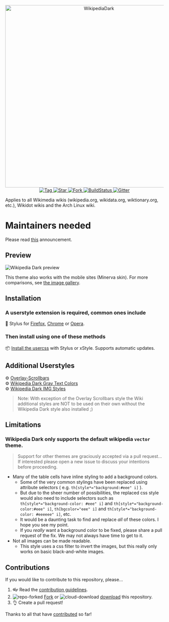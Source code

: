 <p align="center">
  <img alt="WikipediaDark" src="https://cdn.jsdelivr.net/gh/StylishThemes/logos@master/wikipedia.dark/wikipediadark.svg" width="580">
  <br>
  <a href="https://github.com/StylishThemes/Wikipedia-Dark/tags">
    <img src="https://img.shields.io/github/v/tag/StylishThemes/Wikipedia-Dark" alt="Tag">
  </a>
  <a href="https://github.com/StylishThemes/Wikipedia-Dark/stargazers">
    <img src="https://img.shields.io/github/stars/StylishThemes/Wikipedia-Dark" alt="Star">
  </a>
  <a href="https://github.com/StylishThemes/Wikipedia-Dark/fork">
    <img src="https://img.shields.io/github/forks/StylishThemes/Wikipedia-Dark" alt="Fork">
  </a>
  <a href="https://app.travis-ci.com/github/StylishThemes/Wikipedia-Dark">
    <img src="https://img.shields.io/travis/com/StylishThemes/Wikipedia-Dark" alt="BuildStatus">
  </a>
  <a href="https://gitter.im/StylishThemes/Lobby">
    <img src="https://img.shields.io/gitter/room/StylishThemes/Wikipedia-Dark.js.svg?maxAge=2592000"  alt="Gitter">
  </a>
</p>

Applies to all Wikimedia wikis (wikipedia.org, wikidata.org, wiktionary.org, etc.), Wikidot wikis and the Arch Linux wiki.

# Maintainers needed

Please read [this](https://github.com/StylishThemes/Wikipedia-Dark/issues/151) announcement.

## Preview

![Wikipedia Dark preview](images/desktop-mobile-dark-composite.png "Wikipedia's main page with the dark theme applied.")

This theme also works with the mobile sites (Minerva skin). For more comparisons, see [the image gallery](./images/).

## Installation

### A userstyle extension is required, common ones include

🎨 Stylus for [Firefox](https://addons.mozilla.org/en-US/firefox/addon/styl-us/), [Chrome](https://chrome.google.com/webstore/detail/stylus/clngdbkpkpeebahjckkjfobafhncgmne) or [Opera](https://addons.opera.com/en-gb/extensions/details/stylus/).


### Then install using one of these methods

📦 [Install the usercss](https://github.com/StylishThemes/Wikipedia-Dark/raw/master/wikipedia-dark.user.css) with Stylus or xStyle. Supports automatic updates.

## Additional Userstyles

⚙️ [Overlay-Scrollbars](https://github.com/StylishThemes/Overlay-Scrollbars)<br>
⚙️ [Wikipedia Dark Gray Text Colors](https://github.com/StylishThemes/Feature-Override-Styles)<br>
⚙️ [Wikipedia Dark IMG Styles](https://github.com/StylishThemes/Feature-Override-Styles)<br>

>Note: With exception of the Overlay Scrollbars style the Wiki additional styles are NOT to be used on their own without the Wikipedia Dark style also installed ;)

## Limitations

### Wikipedia Dark only supports the default wikipedia `vector` theme.

> Support for other themes are graciously accepted via a pull request... If interested please open a new issue to discuss your intentions before proceeding.

* Many of the table cells have inline styling to add a background colors.
  * Some of the very common stylings have been replaced using attribute selectors ( e.g. `th[style*="background:#eee" i]` ).
  * But due to the sheer number of possibilities, the replaced css style would also need to include selectors such as `th[style*="background-color: #eee" i]` and `th[style*="background-color:#eee" i]`, `th[bgcolor="eee" i]` and `th[style*="background-color: #eeeeee" i]`, etc.
  * It would be a daunting task to find and replace *all* of these colors. I hope you see my point.
  * If you *really* want a background color to be fixed, please share a pull request of the fix. We may not always have time to get to it.
* Not all images can be made readable.
  * This style uses a css filter to invert the images, but this really only works on basic black-and-white images.

## Contributions

If you would like to contribute to this repository, please...

1. 👓 Read the [contribution guidelines](./CONTRIBUTING.md).
1. ![repo-forked](https://user-images.githubusercontent.com/136959/42383736-c4cb0db8-80fd-11e8-91ca-12bae108bccc.png) [Fork](https://github.com/StylishThemes/Wikipedia-Dark/fork) or ![cloud-download](https://user-images.githubusercontent.com/136959/42401932-9ee9cae0-813d-11e8-8691-16e29a85d3b9.png) [download](https://github.com/StylishThemes/Wikipedia-Dark/archive/master.zip) this repository.
1. 👌 Create a pull request!

Thanks to all that have [contributed](./AUTHORS) so far!
